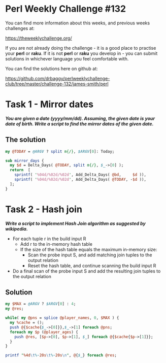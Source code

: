 # Perl Weekly Challenge #132

You can find more information about this weeks, and previous weeks challenges at:

  https://theweeklychallenge.org/

If you are not already doing the challenge - it is a good place to practise your
**perl** or **raku**. If it is not **perl** or **raku** you develop in - you can
submit solutions in whichever language you feel comfortable with.

You can find the solutions here on github at:

https://github.com/drbaggy/perlweeklychallenge-club/tree/master/challenge-132/james-smith/perl

# Task 1 - Mirror dates

***You are given a date (yyyy/mm/dd). Assuming, the given date is your date of birth. Write a script to find the mirror dates of the given date.***

## The solution

 
```perl
my @TODAY = @ARGV ? split m{/}, $ARGV[0]: Today;

sub mirror_days {
  my $d = Delta_Days( @TODAY, split m{/}, $_->[0] );
  return  [
    sprintf( '%04d/%02d/%02d', Add_Delta_Days( @bd,     $d )),
    sprintf( '%04d/%02d/%02d', Add_Delta_Days( @TODAY, -$d )),
  ];
}
```

# Task 2 - Hash join

***Write a script to implement Hash Join algorithm as suggested by wikipedia.***

 * For each tuple r in the build input R
   * Add r to the in-memory hash table
   * If the size of the hash table equals the maximum in-memory size:
     * Scan the probe input S, and add matching join tuples to the output relation
     * Reset the hash table, and continue scanning the build input R
 * Do a final scan of the probe input S and add the resulting join tuples to the output relation


## Solution


```perl
my $MAX = @ARGV ? $ARGV[0] : 4;
my @res;

while( my @pns = splice @player_names, 0, $MAX ) {
  my %cache = ();
  push @{$cache{$_->[0]}},$_->[1] foreach @pns;
  foreach my $p (@player_ages) {
    push @res, [$p->[0], $p->[1], $_] foreach @{$cache{$p->[1]}};
  }
}

printf "%4d\t%-20s\t%-20s\n", @{$_} foreach @res;
```
